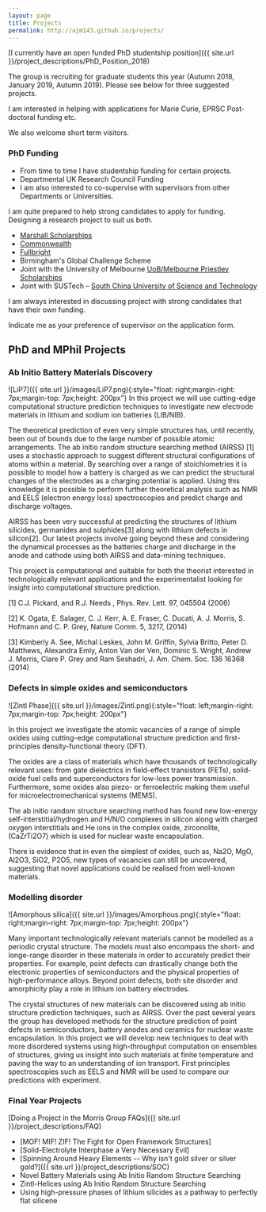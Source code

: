 ```yaml
---
layout: page
title: Projects
permalink: http://ajm143.github.io/projects/
---
```


[I currently have an open funded PhD studentship position]({{ site.url }}/project_descriptions/PhD_Position_2018)

The group is recruiting for graduate students this year (Autumn 2018, January 2019, Autumn 2019). Please see below for three suggested projects.

I am interested in helping with applications for Marie Curie, EPRSC Post-doctoral funding etc.

We also welcome short term visitors.

### PhD Funding
* From time to time I have studentship funding for certain projects.
* Departmental UK Research Council Funding
* I am also interested to co-supervise with supervisors from other Departments or Universities.

I am quite prepared to help strong candidates to apply for funding. Designing a research project to suit us both.
* [Marshall Scholarships](http://www.marshallscholarship.org)
* [Commonwealth](http://cscuk.dfid.gov.uk/apply/scholarships-developed-cw/)
* [Fullbright](http://www.fulbright.org.uk/going-to-the-uk/postgraduate-student-awards)
* Birmingham's Global Challenge Scheme
* Joint with the University of Melbourne [UoB/Melbourne Priestley Scholarships](https://www.birmingham.ac.uk/postgraduate/pgr/melbourne-joint-phds.aspx)
* Joint with SUSTech – [South China University of Science and Technology](http://www.sustc.edu.cn/en/faculty_56)

I am always interested in discussing project with strong candidates that have their own funding.

Indicate me as your preference of supervisor on the application form.

## PhD and MPhil Projects
### Ab Initio Battery Materials Discovery
![LiP7]({{ site.url }}/images/LiP7.png){:style="float: right;margin-right: 7px;margin-top: 7px;height: 200px"}
In this project we will use cutting-edge computational structure prediction techniques to investigate new electrode materials in lithium and sodium ion batteries (LIB/NIB).

The theoretical prediction of even very simple structures has, until recently, been out of bounds due to the large number of possible atomic arrangements. The ab initio random structure searching method (AIRSS) [1] uses a stochastic approach to suggest different structural configurations of atoms within a material. By searching over a range of stoichiometries it is possible to model how a battery is charged as we can predict the structural changes of the electrodes as a charging potential is applied. Using this knowledge it is possible to perform further theoretical analysis such as NMR and EELS (electron energy loss) spectroscopies and predict charge and discharge voltages.

AIRSS has been very successful at predicting the structures of lithium silicides, germanides and sulphides[3] along with lithium defects in silicon[2]. Our latest projects involve going beyond these and considering the dynamical processes as the batteries charge and discharge in the anode and cathode using both AIRSS and data-mining techniques.

This project is computational and suitable for both the theorist interested in technologically relevant applications and the experimentalist looking for insight into computational structure prediction.

[1] C.J. Pickard, and R.J. Needs , Phys. Rev. Lett. 97, 045504 (2006)

[2] K. Ogata, E. Salager, C. J. Kerr, A. E. Fraser, C. Ducati, A. J. Morris, S. Hofmann and C. P. Grey, Nature Comm. 5, 3217, (2014)

[3] Kimberly A. See, Michal Leskes, John M. Griffin, Sylvia Britto, Peter D. Matthews, Alexandra Emly, Anton Van der Ven, Dominic S. Wright, Andrew J. Morris, Clare P. Grey and Ram Seshadri, J. Am. Chem. Soc. 136 16368 (2014)

### Defects in simple oxides and semiconductors
![Zintl Phase]({{ site.url }}/images/Zintl.png){:style="float: left;margin-right: 7px;margin-top: 7px;height: 200px"}

In this project we investigate the atomic vacancies of a range of simple oxides using cutting-edge computational structure prediction and first-principles density-functional theory (DFT).

The oxides are a class of materials which have thousands of technologically relevant uses: from gate dielectrics in field-effect transistors (FETs), solid-oxide fuel cells and superconductors for low-loss power transmission. Furthermore, some oxides also piezo- or ferroelectric making them useful for microelectromechanical systems (MEMS).

The ab initio random structure searching method has found new low-energy self-interstitial/hydrogen and H/N/O complexes in silicon along with charged oxygen interstitials and He ions in the complex oxide, zirconolite, (CaZrTi2O7) which is used for nuclear waste encapsulation.

There is evidence that in even the simplest of oxides, such as, Na2O, MgO, Al2O3, SiO2, P2O5, new types of vacancies can still be uncovered, suggesting that novel applications could be realised from well-known materials.

### Modelling disorder
![Amorphous silica]({{ site.url }}/images/Amorphous.png){:style="float: right;margin-right: 7px;margin-top: 7px;height: 200px"}

Many important technologically relevant materials cannot be modelled as a periodic crystal structure. The models must also encompass the short- and longe-range disorder in these materials in order to accurately predict their properties. For example, point defects can drastically change both the electronic properties of semiconductors and the physical properties of high-performance alloys. Beyond point defects, both site disorder and amorphicity play a role in lithium ion battery electrodes.

The crystal structures of new materials can be discovered using ab initio structure prediction techniques, such as AIRSS. Over the past several years the group has developed methods for the structure prediction of point defects in semiconductors, battery anodes and ceramics for nuclear waste encapsulation. In this project we will develop new techniques to deal with more disordered systems using high-throughput computation on ensembles of structures, giving us insight into such materials at finite temperature and paving the way to an understanding of ion transport. First principles spectroscopies such as EELS and NMR will be used to compare our predictions with experiment.

### Final Year Projects

[Doing a Project in the Morris Group FAQs]({{ site.url }}/project_descriptions/FAQ)

* [MOF! MIF! ZIF! The Fight for Open Framework Structures]
* [Solid-Electrolyte Interphase a Very Necessary Evil]
* [Spinning Around Heavy Elements -- Why isn't gold silver or silver gold?]({{ site.url }}/project_descriptions/SOC)
* Novel Battery Materials using Ab Initio Random Structure Searching
* Zintl-Helices using Ab Initio Random Structure Searching
* Using high-pressure phases of lithium silicides as a pathway to perfectly flat silicene
